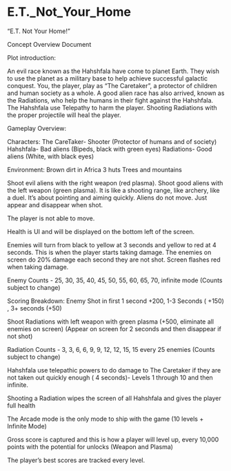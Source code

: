# E.T._Not_Your_Home
“E.T. Not Your Home!” 

Concept Overview Document

Plot introduction:

An evil race known as the Hahshfala have come to planet Earth. They wish to use the planet as a military base to help achieve successful galactic conquest. You, the player, play as “The Caretaker”, a protector of children and human society as a whole. A good alien race has also arrived, known as the Radiations, who help the humans in their fight against the Hahshfala. The Hahshfala use Telepathy to harm the player. Shooting Radiations with the proper projectile will heal the player.  
 
Gameplay Overview:

Characters:
The CareTaker- Shooter (Protector of humans and of society) 
Hahshfala- Bad aliens (Bipeds, black with green eyes)
Radiations- Good aliens (White, with black eyes)

Environment:
Brown dirt in Africa
3 huts 
Trees and mountains

Shoot evil aliens with the right weapon (red plasma). Shoot good aliens with the left weapon (green plasma). It is like a shooting range, like archery, like a duel. It’s about pointing and aiming quickly. Aliens do not move. Just appear and disappear when shot. 

The player is not able to move.

Health is UI and will be displayed on the bottom left of the screen.

Enemies will turn from black to yellow at 3 seconds and yellow to red at 4 seconds. This is when the player starts taking damage. The enemies on screen do 20% damage each second they are not shot. Screen flashes red when taking damage.  

Enemy Counts - 25, 30, 35, 40, 45, 50, 55, 60, 65, 70, infinite mode (Counts subject to change)

Scoring Breakdown: Enemy Shot in first 1 second +200, 1-3 Seconds ( +150) , 3+ seconds (+50)  

Shoot Radiations with left weapon with green plasma (+500, eliminate all enemies on screen) (Appear on screen for 2 seconds and then disappear if not shot) 

Radiation Counts - 3, 3, 6, 6, 9, 9, 12, 12, 15, 15 every 25 enemies (Counts subject to change) 

Hahshfala use telepathic powers to do damage to The Caretaker if they are not taken out quickly enough ( 4 seconds)- Levels 1 through 10 and then infinite.

Shooting a Radiation wipes the screen of all Hahshfala and gives the player full health 

The Arcade mode is the only mode to ship with the game (10 levels + Infinite Mode) 

Gross score is captured and this is how a player will level up, every 10,000 points with the potential for unlocks (Weapon and Plasma)
 
The player’s best scores are tracked every level.

